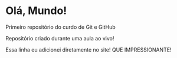 # Olá, Mundo!
 Primeiro repositório do curdo de Git e GitHub
 
 Repositório criado durante uma aula ao vivo!

 Essa linha eu adicionei diretamente no site! QUE IMPRESSIONANTE!
